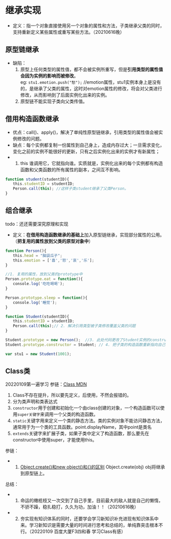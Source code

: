 # 继承实现
* 定义：指一个对象直接使用另一个对象的属性和方法，子类继承父类的同时，支持重新定义某些属性或重写某些方法。（20210616晚）

## 原型链继承
* 缺陷：  
  1. 原型上任何类型的属性值，都不会被实例所重写，但是**引用类型的属性值会因为实例的影响而被修改**。  
  eg: `stu1.emotion.push("愁");` //emotion属性，stu1实例本身上是没有的，是继承了父类的属性，这时对emotion属性的修改，将会对父类进行修改，从而影响到了后面实例化出来的实例。
  2. 原型链不能实现子类向父类传值。

## 借用构造函数继承
* 优点：call()、apply()，解决了单纯性原型链继承，引用类型的属性值会被实例修改的问题。
* 缺点：每个实例都复制一份属性到自己身上，造成内存过大；一旦需求变化，变化之前的实例不能很好的更新，只有之后实例化出来的实例才有新属性；
* 1. this 谁调用它，它就指向谁。实质就是，实例化出来的每个实例都有构造函数和父类函数的所有属性的副本，之间互不影响。

```js
function student(studentID){
　　this.studentID = studentID;
　　Person.call(this); //这样子类student继承了父类Person。
}
```

## 组合继承
todo：还还需要深究原理和实现
* 定义：**在借用构造函数继承的基础上**加入原型链继承，实现部分属性的公用。（**把复用的属性放到父类的原型对象中**）

```js
function Person(){
　　this.head = "脑袋瓜子";
　　this.emotion = ['喜','怒','哀','乐'];
}

//1. 复用的属性，放到父类的prototype中
Person.prototype.eat = function(){
　　console.log('吃吃喝喝');　
}

Person.prototype.sleep = function(){
　　console.log('睡觉');
}

function Student(studentID){
　　this.studentID = studentID;
　　Person.call(this);// 2. 解决引用类型被子类修改覆盖父类的问题
}

Student.prototype = new Person();  //3. 此处代码更改了Student实例的constructor指向，指向了Person，所以下面一行要改过来。
Student.prototype.constructor = Student; // 4. 把子类的构造函数重新指向自己

var stu1 = new Student(1001);
```

## Class类
20220109第一遍学习
参链：[Class MDN](https://developer.mozilla.org/zh-CN/docs/Web/JavaScript/Reference/Classes)
1. Class不存在提升，所以要先定义，后使用，不然会报错的。
2. 分为类声明和类表达式
3. `constructor`用于创建和初始化一个由class创建的对象，一个构造函数可以使用`super关键字`来调用一个父类的构造函数。
4. `static`关键字用来定义一个类的静态方法。类的实例对象不能访问静态方法，通常用于为一个类的工具函数。point.displayName，其中point是类名
5. `extends`关键字来扩展子类，如果子类中定义了构造函数，那么要先在constructor中使用super，才能使用this。

参链：
* 1. [Object.create()和new object()和{}的区别](https://www.cnblogs.com/amujoe/p/13411181.html) Object.create(obj) obj将继承到原型链上。

总结：
* 1. 命运的橄榄枝又一次交到了自己手里，目前最大的敌人就是自己的懒惰，不骄不躁，稳扎稳打，久久为功，加油！！（20210616晚）
* 2. 夯实现有知识体系的同时，还要学会学习新知识补充进现有知识体系中来。学习新知识是需要大量的时间进行思考和总结的，单纯靠突击根本不行。（20220109 百度大厦F3四和春 学习Class有感）